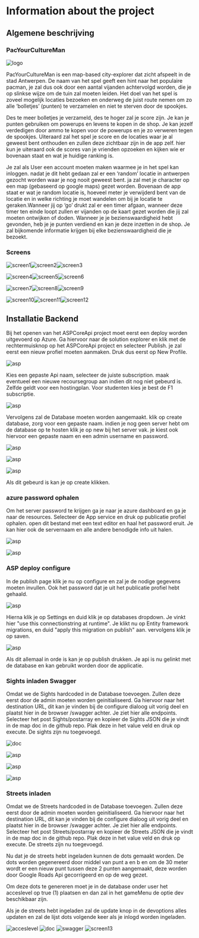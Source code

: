 # Information about the project

## Algemene beschrijving

### PacYourCultureMan

![logo](https://github.com/AP-Elektronica-ICT/CA1819-PackYourCultureMan/blob/master/img/logo.png?raw%20=%20true)

PacYourCultureMan is een map-based city-explorer dat zicht afspeelt in de stad Antwerpen.
De naam van het spel geeft een hint naar het populaire pacman, je zal dus ook door een aantal vijanden achtervolgd worden, die je op slinkse wijze om de tuin zal moeten leiden.
Het doel van het spel is zoveel mogelijk locaties bezoeken en onderweg de juist route nemen om zo alle ‘bolletjes’ (punten) te verzamelen en niet te sterven door de spookjes.
 
Des te meer bolletjes je verzameld, des te hoger zal je score zijn. Je kan je punten gebruiken om powerups en levens te kopen in de shop.
Je kan jezelf verdedigen door ammo te kopen voor de powerups en je zo verweren tegen de spookjes.
Uiteraard zal het spel je score en de locaties waar je al geweest bent onthouden en zullen deze zichtbaar zijn in de app zelf. hier kun je uiteraard ook de scores van je vrienden opzoeken en kijken wie er bovenaan staat en wat je huidige ranking is. 

Je zal als User een account moeten maken waarmee je in het spel kan inloggen. nadat je dit hebt gedaan zal er een ‘random’ locatie in antwerpen gezocht worden waar je nog nooit geweest bent. ja zal met je character op een map (gebaseerd op google maps) gezet worden. Bovenaan de app staat er wat je random locatie is, hoeveel meter je verwijderd bent van de locatie en in welke richting je moet wandelen om bij je locatie te geraken.Wanneer jij op ‘go’ drukt zal er een timer afgaan, wanneer deze timer ten einde loopt zullen er vijanden op de kaart gezet worden die jij zal moeten ontwijken of doden. Wanneer je je bezienswaardigheid hebt gevonden, heb je je punten verdiend en kan je deze inzetten in de shop. Je zal bijkomende informatie krijgen bij elke bezienswaardigheid die je bezoekt.

### Screens
![screen1](https://github.com/AP-Elektronica-ICT/CA1819-PackYourCultureMan/blob/master/img/login.jpg?raw%20=%20true)![screen2](https://github.com/AP-Elektronica-ICT/CA1819-PackYourCultureMan/blob/master/img/register.jpg?raw%20=%20true)![screen3](https://github.com/AP-Elektronica-ICT/CA1819-PackYourCultureMan/blob/master/img/startUp.jpg?raw%20=%20true)

![screen4](https://github.com/AP-Elektronica-ICT/CA1819-PackYourCultureMan/blob/master/img/zoomedOut.jpg?raw%20=%20true)![screen5](https://github.com/AP-Elektronica-ICT/CA1819-PackYourCultureMan/blob/master/img/zoomedInAndGuns.jpg?raw%20=%20true)![screen6](https://github.com/AP-Elektronica-ICT/CA1819-PackYourCultureMan/blob/master/img/shop.jpg?raw%20=%20true)

![screen7](https://github.com/AP-Elektronica-ICT/CA1819-PackYourCultureMan/blob/master/img/leaderboard.jpg?raw%20=%20true)![screen8](https://github.com/AP-Elektronica-ICT/CA1819-PackYourCultureMan/blob/master/img/score.jpg?raw%20=%20true)![screen9](https://github.com/AP-Elektronica-ICT/CA1819-PackYourCultureMan/blob/master/img/sights.jpg?raw%20=%20true)


![screen10](https://github.com/AP-Elektronica-ICT/CA1819-PackYourCultureMan/blob/master/img/detailSight.jpg?raw%20=%20true)![screen11](https://github.com/AP-Elektronica-ICT/CA1819-PackYourCultureMan/blob/master/img/skins.jpg?raw%20=%20true)![screen12](https://github.com/AP-Elektronica-ICT/CA1819-PackYourCultureMan/blob/master/img/settings.jpg?raw%20=%20true)


## Installatie Backend

Bij het openen van het ASPCoreApi project moet eerst een deploy worden uitgevoerd op Azure. Ga hiervoor naar de solution explorer
en klik met de rechtermuisknop op het ASPCoreApi project en selecteer Publish. je zal eerst een nieuw profiel moeten aanmaken. Druk dus eerst op New Profile.

![asp](https://github.com/AP-Elektronica-ICT/CA1819-PackYourCultureMan/blob/master/img/sc1.PNG?raw%20=%20true)

Kies een gepaste Api naam, selecteer de juiste subscription. maak eventueel een nieuwe recoursegroup aan indien dit nog niet gebeurd is.
Zelfde geldt voor een hostingplan. Voor studenten kies je best de F1 subscriptie.

![asp](https://github.com/AP-Elektronica-ICT/CA1819-PackYourCultureMan/blob/master/img/sc2.PNG?raw%20=%20true)

Vervolgens zal de Database moeten worden aangemaakt. klik op create database, zorg voor een gepaste naam. indien je nog geen server hebt om de database op te hosten klik je op new bij het server vak. je kiest ook hiervoor een gepaste naam en een admin username en password.

![asp](https://github.com/AP-Elektronica-ICT/CA1819-PackYourCultureMan/blob/master/img/sc3.PNG?raw%20=%20true)

![asp](https://github.com/AP-Elektronica-ICT/CA1819-PackYourCultureMan/blob/master/img/sc4.PNG?raw%20=%20true)

![asp](https://github.com/AP-Elektronica-ICT/CA1819-PackYourCultureMan/blob/master/img/sc5.PNG?raw%20=%20true)

Als dit gebeurd is kan je op create klikken.
### azure password ophalen

Om het server password te krijgen ga je naar je azure dashboard en ga je naar de resources. Selecteer de App service en druk op publicatie profiel ophalen. open dit bestand met een text editor en haal het password eruit. Je kan hier ook de servernaam en alle andere benodigde info uit halen.

![asp](https://github.com/AP-Elektronica-ICT/CA1819-PackYourCultureMan/blob/master/img/sc6.PNG?raw%20=%20true)

![asp](https://github.com/AP-Elektronica-ICT/CA1819-PackYourCultureMan/blob/master/img/sc7.PNG?raw%20=%20true)

### ASP deploy configure

In de publish page klik je nu op configure en zal je de nodige gegevens moeten invullen. Ook het password dat je uit het publicatie profiel hebt gehaald.

![asp](https://github.com/AP-Elektronica-ICT/CA1819-PackYourCultureMan/blob/master/img/sc8.PNG?raw%20=%20true)

Hierna klik je op Settings en duid klik je op databases dropdown. Je vinkt hier "use this connectionstring at runtime". 
Je klikt nu op Entity framework migrations, en duid "apply this migration on publish" aan. vervolgens klik je op saven.

![asp](https://github.com/AP-Elektronica-ICT/CA1819-PackYourCultureMan/blob/master/img/sc9.PNG?raw%20=%20true)

Als dit allemaal in orde is kan je op publish drukken. Je api is nu gelinkt met de database en kan gebruikt worden door de applicatie.

### Sights inladen Swagger

Omdat we de Sights hardcoded in de Database toevoegen. Zullen deze eerst door de admin moeten worden geinitialiseerd.
Ga hiervoor naar het destination URL, dit kan je vinden bij de configure dialoog uit vorig deel en plaatst hier in de browser /swagger achter.
Je ziet hier alle endpoints.
Selecteer het post Sights/postarray en kopieer de Sights JSON die je vindt in de map doc in de github repo. Plak deze in het value veld en druk op execute. De sights zijn nu toegevoegd.

![doc](https://github.com/AP-Elektronica-ICT/CA1819-PackYourCultureMan/blob/master/img/doc.jpg?raw%20=%20true)

![asp](https://github.com/AP-Elektronica-ICT/CA1819-PackYourCultureMan/blob/master/img/sc10.PNG?raw%20=%20true)

![asp](https://github.com/AP-Elektronica-ICT/CA1819-PackYourCultureMan/blob/master/img/sc11.PNG?raw%20=%20true)

![asp](https://github.com/AP-Elektronica-ICT/CA1819-PackYourCultureMan/blob/master/img/sc12.PNG?raw%20=%20true)

### Streets inladen

Omdat we de Streets hardcoded in de Database toevoegen. Zullen deze eerst door de admin moeten worden geinitialiseerd.
Ga hiervoor naar het destination URL, dit kan je vinden bij de configure dialoog uit vorig deel en plaatst hier in de browser /swagger achter.
Je ziet hier alle endpoints.
Selecteer het post Streets/postarray en kopieer de Streets JSON die je vindt in de map doc in de github repo. Plak deze in het value veld en druk op execute. De streets zijn nu toegevoegd.

Nu dat je de streets hebt ingeladen kunnen de dots gemaakt worden. De dots worden gegenereerd door middel van punt a en b en om de 30 meter wordt er een nieuw punt tussen deze 2 punten aangemaakt, deze worden door Google Roads Api gecorrigeerd en op de weg gezet.

Om deze dots te genereren moet je in de database onder user het acceslevel op true (1) plaatsen en dan zal in het gameMenu de optie dev beschikbaar zijn.

Als je de streets hebt ingeladen zal de update knop in de devoptions alles updaten en zal de lijst dots volgende keer als je inlogd worden ingeladen.

![acceslevel](https://github.com/AP-Elektronica-ICT/CA1819-PackYourCultureMan/blob/master/img/acceslevel.png?raw%20=%20true)
![doc](https://github.com/AP-Elektronica-ICT/CA1819-PackYourCultureMan/blob/master/img/doc.jpg?raw%20=%20true)
![swagger](https://github.com/AP-Elektronica-ICT/CA1819-PackYourCultureMan/blob/master/img/swaggerstreet.jpg?raw%20=%20true)
![screen13](https://github.com/AP-Elektronica-ICT/CA1819-PackYourCultureMan/blob/master/img/devOptions.jpg?raw%20=%20true)
